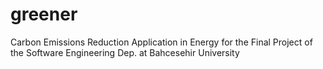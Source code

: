 # greener
Carbon Emissions Reduction Application in Energy for the Final Project of the Software Engineering Dep. at Bahcesehir University
